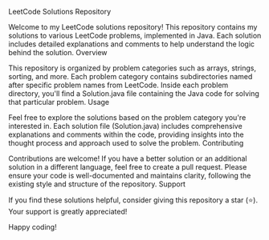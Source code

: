 LeetCode Solutions Repository

Welcome to my LeetCode solutions repository! This repository contains my solutions to various LeetCode problems, implemented in Java. Each solution includes detailed explanations and comments to help understand the logic behind the solution.
Overview

This repository is organized by problem categories such as arrays, strings, sorting, and more. Each problem category contains subdirectories named after specific problem names from LeetCode. Inside each problem directory, you'll find a Solution.java file containing the Java code for solving that particular problem.
Usage

Feel free to explore the solutions based on the problem category you're interested in. Each solution file (Solution.java) includes comprehensive explanations and comments within the code, providing insights into the thought process and approach used to solve the problem.
Contributing

Contributions are welcome! If you have a better solution or an additional solution in a different language, feel free to create a pull request. Please ensure your code is well-documented and maintains clarity, following the existing style and structure of the repository.
Support

If you find these solutions helpful, consider giving this repository a star (⭐️). Your support is greatly appreciated!

Happy coding!

